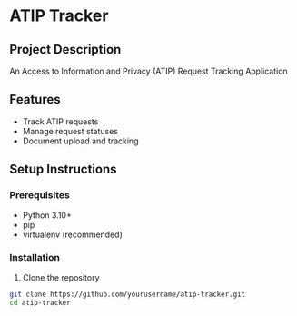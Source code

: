 # ATIP Tracker

## Project Description
An Access to Information and Privacy (ATIP) Request Tracking Application

## Features
- Track ATIP requests
- Manage request statuses
- Document upload and tracking

## Setup Instructions

### Prerequisites
- Python 3.10+
- pip
- virtualenv (recommended)

### Installation
1. Clone the repository
```bash
git clone https://github.com/yourusername/atip-tracker.git
cd atip-tracker
